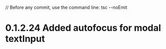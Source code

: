 // Before any commit, use the command line: tsc --noEmit

# 0.1.2.24 Added autofocus for modal textInput